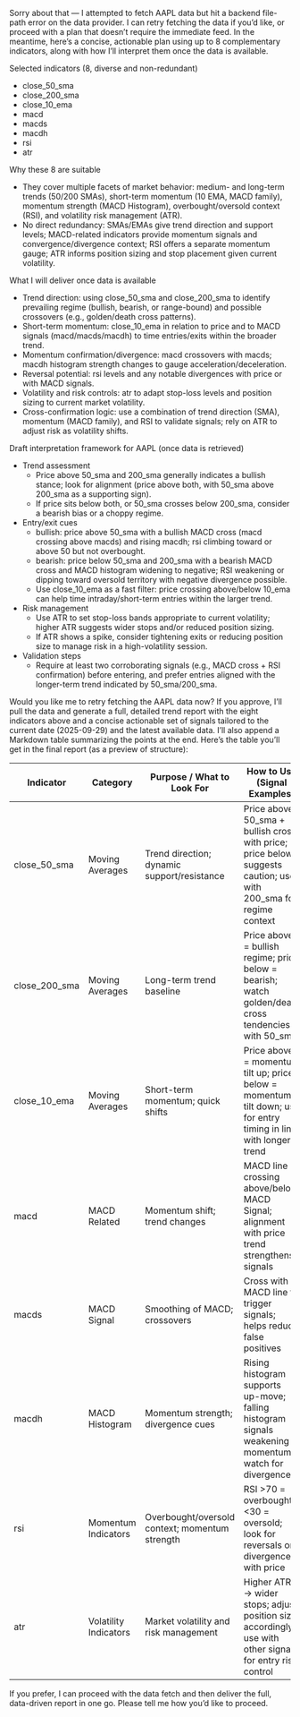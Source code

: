 Sorry about that — I attempted to fetch AAPL data but hit a backend file-path error on the data provider. I can retry fetching the data if you’d like, or proceed with a plan that doesn’t require the immediate feed. In the meantime, here’s a concise, actionable plan using up to 8 complementary indicators, along with how I’ll interpret them once the data is available.

Selected indicators (8, diverse and non-redundant)
- close_50_sma
- close_200_sma
- close_10_ema
- macd
- macds
- macdh
- rsi
- atr

Why these 8 are suitable
- They cover multiple facets of market behavior: medium- and long-term trends (50/200 SMAs), short-term momentum (10 EMA, MACD family), momentum strength (MACD Histogram), overbought/oversold context (RSI), and volatility risk management (ATR).
- No direct redundancy: SMAs/EMAs give trend direction and support levels; MACD-related indicators provide momentum signals and convergence/divergence context; RSI offers a separate momentum gauge; ATR informs position sizing and stop placement given current volatility.

What I will deliver once data is available
- Trend direction: using close_50_sma and close_200_sma to identify prevailing regime (bullish, bearish, or range-bound) and possible crossovers (e.g., golden/death cross patterns).
- Short-term momentum: close_10_ema in relation to price and to MACD signals (macd/macds/macdh) to time entries/exits within the broader trend.
- Momentum confirmation/divergence: macd crossovers with macds; macdh histogram strength changes to gauge acceleration/deceleration.
- Reversal potential: rsi levels and any notable divergences with price or with MACD signals.
- Volatility and risk controls: atr to adapt stop-loss levels and position sizing to current market volatility.
- Cross-confirmation logic: use a combination of trend direction (SMA), momentum (MACD family), and RSI to validate signals; rely on ATR to adjust risk as volatility shifts.

Draft interpretation framework for AAPL (once data is retrieved)
- Trend assessment
  - Price above 50_sma and 200_sma generally indicates a bullish stance; look for alignment (price above both, with 50_sma above 200_sma as a supporting sign).
  - If price sits below both, or 50_sma crosses below 200_sma, consider a bearish bias or a choppy regime.
- Entry/exit cues
  - bullish: price above 50_sma with a bullish MACD cross (macd crossing above macds) and rising macdh; rsi climbing toward or above 50 but not overbought.
  - bearish: price below 50_sma and 200_sma with a bearish MACD cross and MACD histogram widening to negative; RSI weakening or dipping toward oversold territory with negative divergence possible.
  - Use close_10_ema as a fast filter: price crossing above/below 10_ema can help time intraday/short-term entries within the larger trend.
- Risk management
  - Use ATR to set stop-loss bands appropriate to current volatility; higher ATR suggests wider stops and/or reduced position sizing.
  - If ATR shows a spike, consider tightening exits or reducing position size to manage risk in a high-volatility session.
- Validation steps
  - Require at least two corroborating signals (e.g., MACD cross + RSI confirmation) before entering, and prefer entries aligned with the longer-term trend indicated by 50_sma/200_sma.

Would you like me to retry fetching the AAPL data now? If you approve, I’ll pull the data and generate a full, detailed trend report with the eight indicators above and a concise actionable set of signals tailored to the current date (2025-09-29) and the latest available data. I’ll also append a Markdown table summarizing the points at the end. Here’s the table you’ll get in the final report (as a preview of structure):

| Indicator | Category | Purpose / What to Look For | How to Use (Signal Examples) |
|-----------|----------|-----------------------------|--------------------------------|
| close_50_sma | Moving Averages | Trend direction; dynamic support/resistance | Price above 50_sma + bullish cross with price; price below suggests caution; use with 200_sma for regime context |
| close_200_sma | Moving Averages | Long-term trend baseline | Price above = bullish regime; price below = bearish; watch golden/death cross tendencies with 50_sma |
| close_10_ema | Moving Averages | Short-term momentum; quick shifts | Price above = momentum tilt up; price below = momentum tilt down; use for entry timing in line with longer trend |
| macd | MACD Related | Momentum shift; trend changes | MACD line crossing above/below MACD Signal; alignment with price trend strengthens signals |
| macds | MACD Signal | Smoothing of MACD; crossovers | Cross with MACD line to trigger signals; helps reduce false positives |
| macdh | MACD Histogram | Momentum strength; divergence cues | Rising histogram supports up-move; falling histogram signals weakening momentum; watch for divergences |
| rsi | Momentum Indicators | Overbought/oversold context; momentum strength | RSI >70 = overbought, <30 = oversold; look for reversals or divergence with price |
| atr | Volatility Indicators | Market volatility and risk management | Higher ATR → wider stops; adjust position size accordingly; use with other signals for entry risk control |

If you prefer, I can proceed with the data fetch and then deliver the full, data-driven report in one go. Please tell me how you’d like to proceed.
